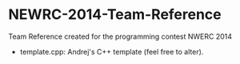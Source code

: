 NEWRC-2014-Team-Reference
=========================

Team Reference created for the programming contest NWERC 2014

- template.cpp: Andrej's C++ template (feel free to alter).
